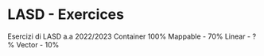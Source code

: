 # LASD - Exercices
Esercizi di LASD a.a 2022/2023
Container  100%
Mappable - 70%
Linear - ?%
Vector - 10%
